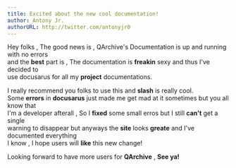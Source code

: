 ```yaml
---
title: Excited about the new cool documentation!
author: Antony Jr.
authorURL: http://twitter.com/antonyjr0
---
```


Hey folks , The good news is , QArchive's Documentation is up and running with no errors   
and the **best** part is , The documentation is **freakin** sexy and thus I've decided to   
use docusarus for all my **project** documentations.

I really recommend you folks to use this and **slash** is really cool.   
Some **errors** in **docusarus** just made me get mad at it sometimes but you all know that   
I'm a developer afterall , So I **fixed** some small erros but I still **can't** get a single   
warning to disappear but anyways the **site** looks **greate** and I've documented everything   
I know , I hope users will **like** this new change!

Looking forward to have more users for **QArchive** , **See ya!**
